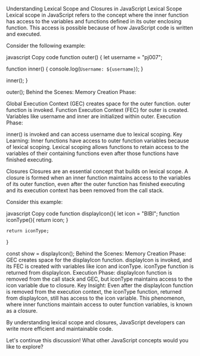Understanding Lexical Scope and Closures in JavaScript
Lexical Scope
Lexical scope in JavaScript refers to the concept where the inner function has access to the variables and functions defined in its outer enclosing function. This access is possible because of how JavaScript code is written and executed.

Consider the following example:

javascript
Copy code
function outer() {
  let username = "pj007";

  function inner() {
    console.log(`Username: ${username}`);
  }

  inner();
}

outer();
Behind the Scenes:
Memory Creation Phase:

Global Execution Context (GEC) creates space for the outer function.
outer function is invoked.
Function Execution Context (FEC) for outer is created.
Variables like username and inner are initialized within outer.
Execution Phase:

inner() is invoked and can access username due to lexical scoping.
Key Learning:
Inner functions have access to outer function variables because of lexical scoping. Lexical scoping allows functions to retain access to the variables of their containing functions even after those functions have finished executing.

Closures
Closures are an essential concept that builds on lexical scope. A closure is formed when an inner function maintains access to the variables of its outer function, even after the outer function has finished executing and its execution context has been removed from the call stack.

Consider this example:

javascript
Copy code
function displayIcon(){
    let icon = "BIBI";
    function iconType(){
        return icon;
    }

    return iconType;
}

const show = displayIcon();
Behind the Scenes:
Memory Creation Phase:
GEC creates space for the displayIcon function.
displayIcon is invoked, and its FEC is created with variables like icon and iconType.
iconType function is returned from displayIcon.
Execution Phase:
displayIcon function is removed from the call stack and GEC, but iconType maintains access to the icon variable due to closure.
Key Insight:
Even after the displayIcon function is removed from the execution context, the iconType function, returned from displayIcon, still has access to the icon variable. This phenomenon, where inner functions maintain access to outer function variables, is known as a closure.

By understanding lexical scope and closures, JavaScript developers can write more efficient and maintainable code.

Let's continue this discussion! What other JavaScript concepts would you like to explore?
